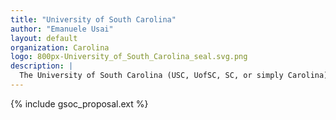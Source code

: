 ```yaml
---
title: "University of South Carolina"
author: "Emanuele Usai"
layout: default
organization: Carolina
logo: 800px-University_of_South_Carolina_seal.svg.png
description: |
  The University of South Carolina (USC, UofSC, SC, or simply Carolina) is a public research university in Columbia, South Carolina.  
---
```


{% include gsoc_proposal.ext %}
